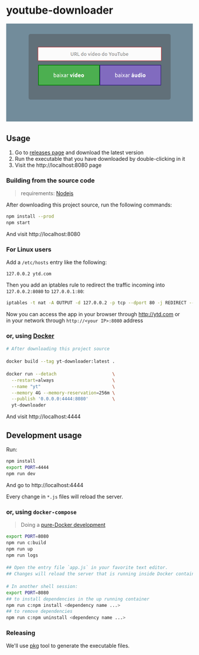 # youtube-downloader

![demo](./demo.png)

## Usage

1. Go to [releases page](https://github.com/micalevisk/youtube-downloader/releases) and download the latest version
2. Run the executable that you have downloaded by double-clicking in it
3. Visit the http://localhost:8080 page

### Building from the source code

> requirements: [Nodejs](https://nodejs.org)

After downloading this project source, run the following commands:

```bash
npm install --prod
npm start
```

And visit http://localhost:8080

### For Linux users

Add a `/etc/hosts` entry like the following:

```
127.0.0.2 ytd.com
```

Then you add an iptables rule to redirect the traffic incoming into `127.0.0.2:8080` to `127.0.0.1:80`:

```bash
iptables -t nat -A OUTPUT -d 127.0.0.2 -p tcp --dport 80 -j REDIRECT --to-port 8080
```

Now you can access the app in your browser through http://ytd.com or  
in your network through `http://<your IP>:8080` address

### or, using [Docker](https://docs.docker.com)

```bash
# After downloading this project source

docker build --tag yt-downloader:latest .

docker run --detach                     \
  --restart=always                      \
  --name "yt"                           \
  --memory 4G --memory-reservation=256m \
  --publish '0.0.0.0:4444:8080'         \
  yt-downloader
```

And visit http://localhost:4444

## Development usage

Run:

```bash
npm install
export PORT=4444
npm run dev
```

And go to http://localhost:4444

Every change in `*.js` files will reload the server.

### or, using `docker-compose` 

> Doing a [pure-Docker development](https://www.docker.com/blog/keep-nodejs-rockin-in-docker)

```bash
export PORT=8080
npm run c:build
npm run up
npm run logs

## Open the entry file `app.js` in your favorite text editor.
## Changes will reload the server that is running inside Docker container.

# In another shell session:
export PORT=8080
## to install dependencies in the up running container
npm run c:npm install <dependency name ...>
## to remove dependencies
npm run c:npm uninstall <dependency name ...>
```

### Releasing

We'll use [pkg](https://github.com/vercel/pkg) tool to generate the executable files.
